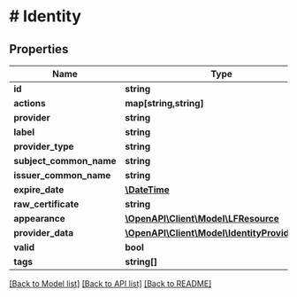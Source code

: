 # # Identity

## Properties

Name | Type | Description | Notes
------------ | ------------- | ------------- | -------------
**id** | **string** |  | [optional] 
**actions** | **map[string,string]** |  | [optional] 
**provider** | **string** |  | [optional] 
**label** | **string** |  | [optional] 
**provider_type** | **string** |  | [optional] 
**subject_common_name** | **string** |  | [optional] 
**issuer_common_name** | **string** |  | [optional] 
**expire_date** | [**\DateTime**](\DateTime.md) |  | [optional] 
**raw_certificate** | **string** |  | [optional] 
**appearance** | [**\OpenAPI\Client\Model\LFResource**](LFResource.md) |  | [optional] 
**provider_data** | [**\OpenAPI\Client\Model\IdentityProviderData**](IdentityProviderData.md) |  | [optional] 
**valid** | **bool** |  | [optional] 
**tags** | **string[]** |  | [optional] 

[[Back to Model list]](../../README.md#documentation-for-models) [[Back to API list]](../../README.md#documentation-for-api-endpoints) [[Back to README]](../../README.md)


